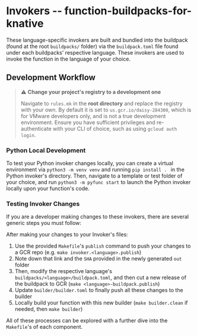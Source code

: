 # Invokers -- function-buildpacks-for-knative

These language-specific invokers are built and bundled into the buildpack (found at the root `buildpacks/` folder) via the `buildpack.toml` file found under each buildpacks' respective language. These invokers are used to invoke the function in the language of your choice.

## Development Workflow

> :warning: **Change your project's registry to a development one**
>
> Navigate to `rules.mk` in the **root directory** and replace the registry with your own. By default it is set to `us.gcr.io/daisy-284300`, which is for VMware developers only, and is not a true development environment. Ensure you have sufficient privileges and re-authenticate with your CLI of choice, such as using `gcloud auth login`.

### Python Local Development

To test your Python invoker changes locally, you can create a virtual environment via `python3 -m venv venv` and running `pip install . ` in the Python invoker's directory. Then, navigate to a template or test folder of your choice, and run `python3 -m pyfunc start` to launch the Python invoker locally upon your function's code.

### Testing Invoker Changes

If you are a developer making changes to these invokers, there are several generic steps you must follow:

After making your changes to your Invoker's files:

1) Use the provided `Makefile`'s `publish` command to push your changes to a GCR repo (e.g. `make invoker.<language>.publish`)
2) Note down that link and the `SHA` provided in the newly generated `out` folder
3) Then, modify the respective language's `buildpacks/<language>/buildpack.toml`, and then cut a new release of the buildpack to GCR (`make <language>-buildpack.publish`)
4) Update `builder/builder.toml` to finally push all these changes to the builder
5) Locally build your function with this new builder (`make builder.clean` if needed, then `make builder`)

All of these processes can be explored with a further dive into the `Makefile`'s of each component.
